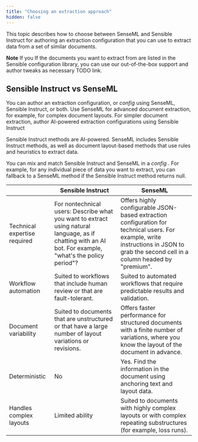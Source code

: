 ```yaml
---
title: "Choosing an extraction approach"
hidden: false
---
```


This topic describes how to choose between SenseML and Sensible Instruct for authoring an extraction configuration that you can use to extract data from a set of similar documents.

**Note** If you If the documents you want to extract from are listed in the Sensible configuration library, you can use our out-of-the-box support and author tweaks as necessary TODO link.

Sensible Instruct vs SenseML
---

You can author an extraction configuration, or *config* using SenseML, Sensible Instruct, or both. Use SenseML for advanced document extraction, for example, for complex document layouts. For simpler document extraction, author AI-powered extraction configurations using Sensible Instruct

Sensible Instruct methods are AI-powered. SenseML includes Sensible Instruct methods, as well as document layout-based methods that use rules and heuristics to extract data.

You can mix and match Sensible Instruct and SenseML in a *config* . For example, for any individual piece of data you want to extract, you can fallback to a SenseML method if the Sensible Instruct method returns null.

|                              | Sensible Instruct                                            | SenseML                                                      |
| ---------------------------- | ------------------------------------------------------------ | ------------------------------------------------------------ |
| Technical expertise required | For nontechnical users: Describe what you want to extract using natural language, as if chatting with an AI bot.  For example, "what's the policy period"? | Offers highly configurable JSON-based extraction configuration for technical users. For example, write instructions in JSON to grab the second cell in a column headed by "premium". |
| Workflow automation          | Suited to workflows that include human review or that are fault-tolerant. | Suited to automated workflows that require predictable results and validation. |
| Document variability         | Suited to documents that are unstructured or that have a large number of layout variations or revisions. | Offers faster performance for  structured documents with a finite number of variations, where you know the layout of the document in advance. |
| Deterministic                | No                                                           | Yes. Find the information in the document using anchoring text and layout data. |
| Handles complex layouts      | Limited ability                                              | Suited to documents with highly complex layouts or with complex repeating substructures (for example, loss runs). |



